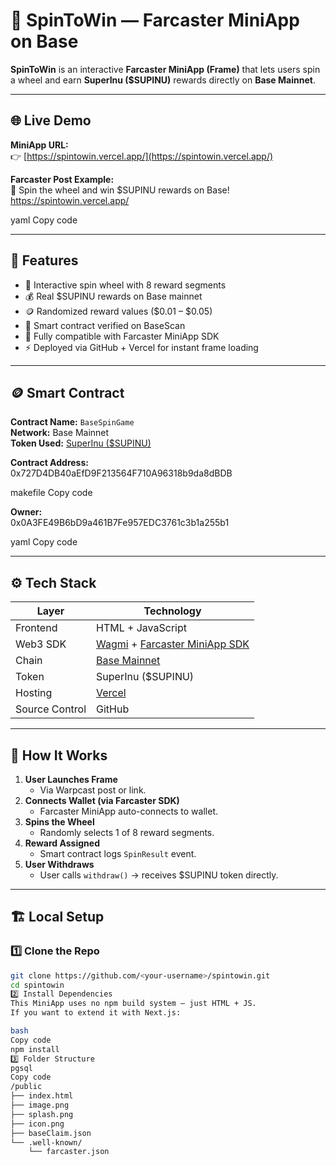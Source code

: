 # 🎰 SpinToWin — Farcaster MiniApp on Base

**SpinToWin** is an interactive **Farcaster MiniApp (Frame)** that lets users spin a wheel and earn **SuperInu ($SUPINU)** rewards directly on **Base Mainnet**.

---

## 🌐 Live Demo
**MiniApp URL:**  
👉 [https://spintowin.vercel.app/](https://spintowin.vercel.app/)

**Farcaster Post Example:**  
🎯 Spin the wheel and win $SUPINU rewards on Base!
https://spintowin.vercel.app/

yaml
Copy code

---

## 🧩 Features
- 🎡 Interactive spin wheel with 8 reward segments  
- 💰 Real $SUPINU rewards on Base mainnet  
- 🪙 Randomized reward values ($0.01 – $0.05)  
- 🔐 Smart contract verified on BaseScan  
- 🧠 Fully compatible with Farcaster MiniApp SDK  
- ⚡ Deployed via GitHub + Vercel for instant frame loading  

---

## 🪙 Smart Contract
**Contract Name:** `BaseSpinGame`  
**Network:** Base Mainnet  
**Token Used:** [SuperInu ($SUPINU)](https://basescan.org/token/0x063eDA1b84ceaF79b8cC4a41658b449e8E1F9Eeb)

**Contract Address:**  
0x727D4DB40aEfD9F213564F710A96318b9da8dBDB

makefile
Copy code

**Owner:**  
0x0A3FE49B6bD9a461B7Fe957EDC3761c3b1a255b1

yaml
Copy code

---

## ⚙️ Tech Stack
| Layer | Technology |
|-------|-------------|
| Frontend | HTML + JavaScript |
| Web3 SDK | [Wagmi](https://wagmi.sh/) + [Farcaster MiniApp SDK](https://docs.farcaster.xyz/) |
| Chain | [Base Mainnet](https://base.org) |
| Token | SuperInu ($SUPINU) |
| Hosting | [Vercel](https://vercel.com) |
| Source Control | GitHub |

---

## 🧠 How It Works

1. **User Launches Frame**  
   - Via Warpcast post or link.  
2. **Connects Wallet (via Farcaster SDK)**  
   - Farcaster MiniApp auto-connects to wallet.  
3. **Spins the Wheel**  
   - Randomly selects 1 of 8 reward segments.  
4. **Reward Assigned**  
   - Smart contract logs `SpinResult` event.  
5. **User Withdraws**  
   - User calls `withdraw()` → receives $SUPINU token directly.

---

## 🏗️ Local Setup

### 1️⃣ Clone the Repo
```bash
git clone https://github.com/<your-username>/spintowin.git
cd spintowin
2️⃣ Install Dependencies
This MiniApp uses no npm build system — just HTML + JS.
If you want to extend it with Next.js:

bash
Copy code
npm install
3️⃣ Folder Structure
pgsql
Copy code
/public
├── index.html
├── image.png
├── splash.png
├── icon.png
├── baseClaim.json
└── .well-known/
    └── farcaster.json
